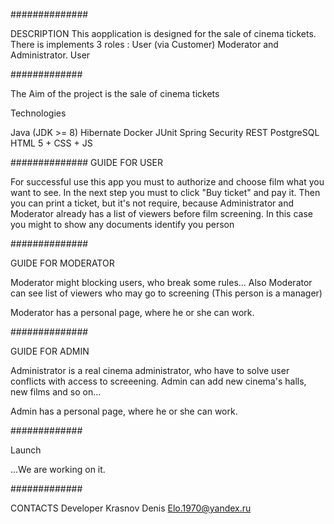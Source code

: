 ##############

DESCRIPTION This aopplication is designed for the sale of cinema tickets. There is implements 3 roles : User (via Customer) Moderator and Administrator. User

############# 

The Aim of the project is the sale of cinema tickets

Technologies

Java (JDK >= 8) Hibernate Docker JUnit Spring Security REST PostgreSQL HTML 5 + CSS + JS

############## GUIDE FOR USER

For successful use this app you must to authorize and choose film what you want to see. In the next step you must to click "Buy ticket" and pay it. Then you can print a ticket, but it's not require, because Administrator and Moderator already has a list of viewers before film screening. In this case you might to show any documents identify you person

##############

GUIDE FOR MODERATOR

Moderator might blocking users, who break some rules... Also Moderator can see list of viewers who may go to screening (This person is a manager)

Moderator has a personal page, where he or she can work.

##############

GUIDE FOR ADMIN

Administrator is a real cinema administrator, who have to solve user conflicts with access to screeening. Admin can add new cinema's halls, new films and so on...

Admin has a personal page, where he or she can work.

############# 

Launch

...We are working on it.

############# 

CONTACTS Developer Krasnov Denis Elo.1970@yandex.ru
